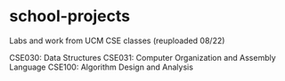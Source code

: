 # school-projects
Labs and work from UCM CSE classes (reuploaded 08/22)

CSE030: Data Structures
CSE031: Computer Organization and Assembly Language
CSE100: Algorithm Design and Analysis
